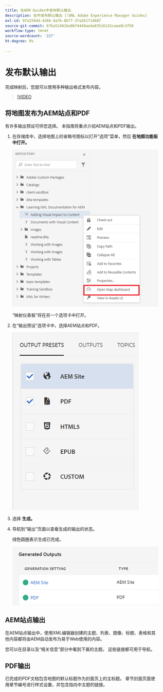 ```yaml
---
title: 在AEM Guides中发布默认输出
description: 在中发布默认输出 [!DNL Adobe Experience Manager Guides]
exl-id: 97a259dd-4266-4a7b-8677-3fa261714687
source-git-commit: 67ba514616a0bf4449aeda035161d1caae0c3f50
workflow-type: tm+mt
source-wordcount: '227'
ht-degree: 0%

---
```


# 发布默认输出

完成映射后，您就可以使用多种输出格式发布内容。

>[!VIDEO](https://video.tv.adobe.com/v/336662?quality=12&learn=on)

## 将地图发布为AEM站点和PDF

有许多输出预设可供您选择。 本指南将重点介绍AEM站点和PDF输出。

1. 在存储库中，选择地图上的省略号图标以打开“选项”菜单，然后 **在地图功能板中打开。**

   ![在地图功能板中打开](images/lesson-9/map-dashboard-with-markings.png)

   “映射仪表板”将在另一个选项卡中打开。

1. 在“输出预设”选项卡中，选择AEM站点和PDF。

   ![输出预设](images/lesson-9/pdf-aem.png)

1. 选择 **生成。**

1. 导航到“输出”页面以查看生成的输出的状态。

   绿色圆圈表示生成已完成。

   ![输出生成完成](images/lesson-9/green-circle.png)

## AEM站点输出

在AEM站点输出中，使用XML编辑器创建的主题、列表、图像、标题、表格和其他内容都将由AEM自动发布为易于Web使用的内容。

您可以在目录以及“相关信息”部分中看到下属的主题。 这些链接都可用于导航。

## PDF输出

已完成的PDF文档包含地图的默认标题作为封面页上的主标题。 章节封面页面使用章节编号进行样式设置，并包含指向中主题的链接。

